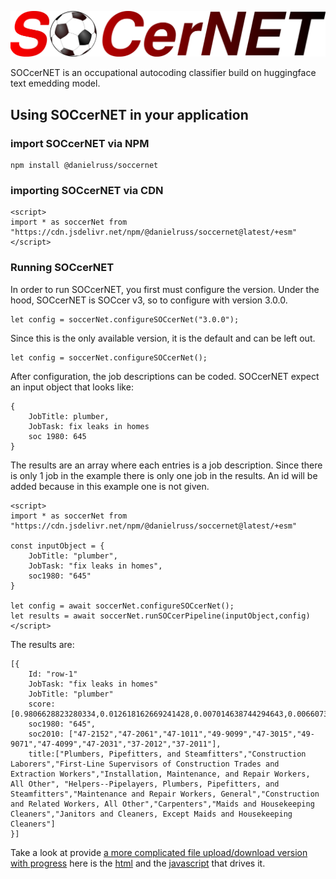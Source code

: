
![SOCcerNET](./soccernetLogo1.svg) 

SOCcerNET is an occupational autocoding classifier build on huggingface text emedding 
model. 

## Using SOCcerNET in your application

### import SOCcerNET via NPM
```
npm install @danielruss/soccernet
```

### importing SOCcerNET via CDN
```
<script>
import * as soccerNet from "https://cdn.jsdelivr.net/npm/@danielruss/soccernet@latest/+esm"
</script>
```

### Running SOCcerNET
In order to run SOCcerNET, you first must configure the version.  Under the hood, SOCcerNET is SOCcer v3, so to configure with version 3.0.0.
```
let config = soccerNet.configureSOCcerNet("3.0.0");
```

Since this is the only available version, it is the default and can be left out.
```
let config = soccerNet.configureSOCcerNet();
```

After configuration, the job descriptions can be coded.  SOCcerNET expect an input object that looks like:
```
{
    JobTitle: plumber,
    JobTask: fix leaks in homes
    soc 1980: 645
}
```

The results are an array where each entries is a job description.  Since there is only 1 job in the example there is only one job in the results. An id will be added because in this example one is not given. 

```
<script>
import * as soccerNet from "https://cdn.jsdelivr.net/npm/@danielruss/soccernet@latest/+esm"

const inputObject = {
    JobTitle: "plumber",
    JobTask: "fix leaks in homes",
    soc1980: "645"
}

let config = await soccerNet.configureSOCcerNet();
let results = await soccerNet.runSOCcerPipeline(inputObject,config)
</script>
```

The results are:
```
[{
    Id: "row-1"
    JobTask: "fix leaks in homes"
    JobTitle: "plumber"
    score:[0.9806628823280334,0.012618162669241428,0.007014638744294643,0.006607372779399157,0.006477011367678642,0.005545503459870815,0.002995521994307637,0.001819823868572712,0.001284098019823432,0.0007829691166989505]
    soc1980: "645",
    soc2010: ["47-2152","47-2061","47-1011","49-9099","47-3015","49-9071","47-4099","47-2031","37-2012","37-2011"],
    title:["Plumbers, Pipefitters, and Steamfitters","Construction Laborers","First-Line Supervisors of Construction Trades and Extraction Workers","Installation, Maintenance, and Repair Workers, All Other", "Helpers--Pipelayers, Plumbers, Pipefitters, and Steamfitters","Maintenance and Repair Workers, General","Construction and Related Workers, All Other","Carpenters","Maids and Housekeeping Cleaners","Janitors and Cleaners, Except Maids and Housekeeping Cleaners"]
}]
```

Take a look at  provide [a more complicated file upload/download version with progress]( https://danielruss.github.io/soccernet_example/) here is the [html](https://github.com/danielruss/soccernet_example/blob/main/index.html) and the [javascript](https://github.com/danielruss/soccernet_example/blob/main/browser.js) that drives it.

